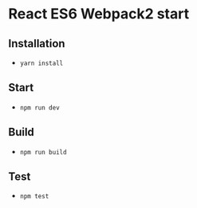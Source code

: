 # React ES6 Webpack2 start


## Installation

* `yarn install`

## Start

* `npm run dev`

## Build

* `npm run build`


## Test

* `npm test`


